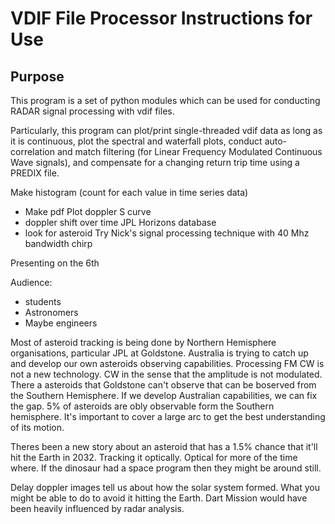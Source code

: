 # VDIF File Processor Instructions for Use

## Purpose 
This program is a set of python modules which can be used for conducting RADAR signal processing with vdif files.

Particularly, this program can plot/print single-threaded vdif data as long as it is continuous, plot the spectral
and waterfall plots, conduct auto-correlation and match filtering (for Linear Frequency Modulated Continuous Wave
signals), and compensate for a changing return trip time using a PREDIX file.  













Make histogram (count for each value in time series data)
- Make pdf
Plot doppler S curve 
- doppler shift over time
JPL Horizons database
- look for asteroid
Try Nick's signal processing technique with 40 Mhz bandwidth chirp

Presenting on the 6th

Audience: 
- students
- Astronomers
- Maybe engineers

Most of asteroid tracking is being done by Northern Hemisphere organisations, particular JPL at Goldstone.
Australia is trying to catch up and develop our own asteroids observing capabilities. Processing
FM CW is not a new technology. CW in the sense that the amplitude is not modulated. There a 
asteroids that Goldstone can't observe that can be boserved from the Southern Hemisphere.
If we develop Australian capabilities, we can fix the gap. 5% of asteroids are obly observable form the Southern
hemisphere. It's important to cover a large arc to get the best understanding of its motion. 

Theres been a new story about an asteroid that has a 1.5% chance that it'll hit the Earth in 2032. 
Tracking it optically. Optical for more of the time where. If the dinosaur had a space program then
they might be around still. 

Delay doppler images tell us about how the solar system formed. What you might be able to do to avoid it hitting the Earth.
Dart Mission would have been heavily influenced by radar analysis. 